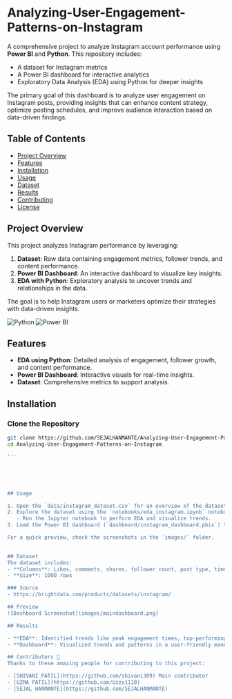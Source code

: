 # Analyzing-User-Engagement-Patterns-on-Instagram

A comprehensive project to analyze Instagram account performance using **Power BI** and **Python**. This repository includes:
- A dataset for Instagram metrics
- A Power BI dashboard for interactive analytics
- Exploratory Data Analysis (EDA) using Python for deeper insights

The primary goal of this dashboard is to analyze user engagement on Instagram posts, providing insights that can enhance content strategy, optimize posting schedules, and improve audience interaction based on data-driven findings.

## Table of Contents
- [Project Overview](#project-overview)
- [Features](#features)
- [Installation](#installation)
- [Usage](#usage)
- [Dataset](#dataset)
- [Results](#results)
- [Contributing](#contributing)
- [License](#license)
    

## Project Overview

This project analyzes Instagram performance by leveraging:
1. **Dataset**: Raw data containing engagement metrics, follower trends, and content performance.
2. **Power BI Dashboard**: An interactive dashboard to visualize key insights.
3. **EDA with Python**: Exploratory analysis to uncover trends and relationships in the data.

The goal is to help Instagram users or marketers optimize their strategies with data-driven insights.

![Python](https://img.shields.io/badge/python-3.8%2B-blue)
![Power BI](https://img.shields.io/badge/PowerBI-Dashboard-yellow)

## Features
- **EDA using Python**: Detailed analysis of engagement, follower growth, and content performance.
- **Power BI Dashboard**: Interactive visuals for real-time insights.
- **Dataset**: Comprehensive metrics to support analysis.


## Installation

### Clone the Repository
```bash
git clone https://github.com/SEJALHANMANTE/Analyzing-User-Engagement-Patterns-on-Instagram
cd Analyzing-User-Engagement-Patterns-on-Instagram

'''





## Usage

1. Open the `data/instagram_dataset.csv` for an overview of the dataset.
2. Explore the dataset using the `notebooks/eda_instagram.ipynb` notebook.
   - Run the Jupyter notebook to perform EDA and visualize trends.
3. Load the Power BI dashboard (`dashboard/instagram_dashboard.pbix`) to interact with visualizations.

For a quick preview, check the screenshots in the `images/` folder.
 

## Dataset
The dataset includes:
- **Columns**: Likes, comments, shares, follower count, post type, timestamp, etc.
- **Size**: 1000 rows 

### Source
- https://brightdata.com/products/datasets/instagram/ 

## Preview
![Dashboard Screenshot](images/maindashboard.png)

## Results

- **EDA**: Identified trends like peak engagement times, top-performing content types, and audience demographics.
- **Dashboard**: Visualized trends and patterns in a user-friendly manner.

## Contributers 🙌
Thanks to these amazing people for contributing to this project:

- [SHIVANI PATIL](https://github.com/shivani309) Main contributor
- [UZMA PATIL](https://github.com/Uzzx1110)
- [SEJAL HANMANTE](https://github.com/SEJALHANMANTE)



